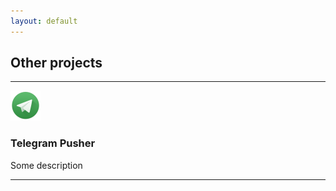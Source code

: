 ```yaml
---
layout: default
---
```

## Other projects
***

![Telegram Pusher](assets/images/t48.png)

### Telegram Pusher

Some description

***